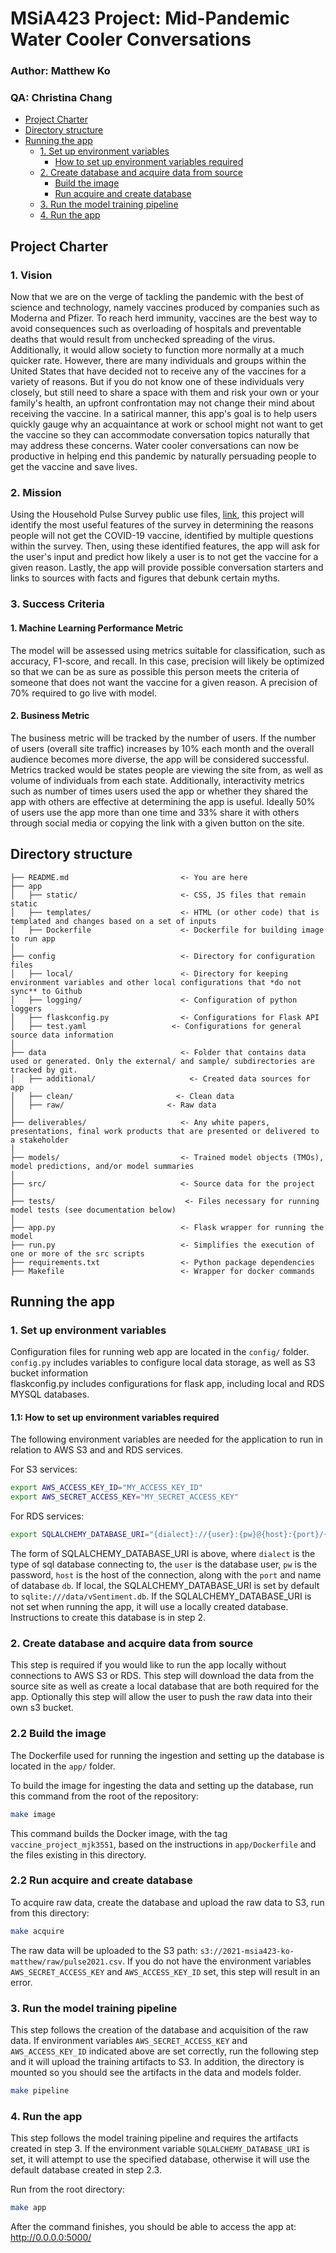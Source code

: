 # MSiA423 Project: Mid-Pandemic Water Cooler Conversations
### Author: Matthew Ko
### QA: Christina Chang

<!-- toc -->

- [Project Charter](#project-charter)
- [Directory structure](#directory-structure)
- [Running the app](#running-the-app)
  * [1. Set up environment variables](#1-set-up-environment-variables)
    + [How to set up environment variables required](#how-to-set-up-environment-variables-required)
  * [2. Create database and acquire data from source](#2-create-database-and-acquire-data-from-source)
    + [Build the image](#build-the-image)
    + [Run acquire and create database](#run-acquire-and-create-database)
  * [3. Run the model training pipeline](#3-run-the-model-training-pipeline)
  * [4. Run the app](#4-run-the-app)

<!-- tocstop -->

## Project Charter
### 1. Vision
Now that we are on the verge of tackling the pandemic with the best of science and technology, namely vaccines produced by companies such as Moderna and Pfizer. To reach herd immunity, vaccines are the best way to avoid consequences such as overloading of hospitals and preventable deaths that would result from unchecked spreading of the virus. Additionally, it would allow society to function more normally at a much quicker rate. However, there are many individuals and groups within the United States that have decided not to receive any of the vaccines for a variety of reasons. But if you do not know one of these individuals very closely, but still need to share a space with them and risk your own or your family's health, an upfront confrontation may not change their mind about receiving the vaccine. In a satirical manner, this app's goal is to help users quickly gauge why an acquaintance at work or school might not want to get the vaccine so they can accommodate conversation topics naturally that may address these concerns. Water cooler conversations can now be productive in helping end this pandemic by naturally persuading people to get the vaccine and save lives.
### 2. Mission
Using the Household Pulse Survey public use files, [link](https://www.census.gov/programs-surveys/household-pulse-survey/datasets.html), this project will identify the most useful features of the survey in determining the reasons people will not get the COVID-19 vaccine, identified by multiple questions within the survey. Then, using these identified features, the app will ask for the user's input and predict how likely a user is to not get the vaccine for a given reason. Lastly, the app will provide possible conversation starters and links to sources with facts and figures that debunk certain myths.
### 3. Success Criteria
#### 1. Machine Learning Performance Metric
The model will be assessed using metrics suitable for classification, such as accuracy, F1-score, and recall. In this case, precision will likely be optimized so that we can be as sure as possible this person meets the criteria of someone that does not want the vaccine for a given reason. A precision of 70% required to go live with model.
#### 2. Business Metric
The business metric will be tracked by the number of users. If the number of users (overall site traffic) increases by 10% each month and the overall audience becomes more diverse, the app will be considered successful. Metrics tracked would be states people are viewing the site from, as well as volume of individuals from each state. Additionally, interactivity metrics such as number of times users used the app or whether they shared the app with others are effective at determining the app is useful. Ideally 50% of users use the app more than one time and 33% share it with others through social media or copying the link with a given button on the site.

## Directory structure

```
├── README.md                         <- You are here
├── app
│   ├── static/                       <- CSS, JS files that remain static
│   ├── templates/                    <- HTML (or other code) that is templated and changes based on a set of inputs
│   ├── Dockerfile                    <- Dockerfile for building image to run app  
│
├── config                            <- Directory for configuration files
│   ├── local/                        <- Directory for keeping environment variables and other local configurations that *do not sync** to Github
│   ├── logging/                      <- Configuration of python loggers
│   ├── flaskconfig.py                <- Configurations for Flask API
│   ├── test.yaml                   <- Configurations for general source data information
│   
├── data                              <- Folder that contains data used or generated. Only the external/ and sample/ subdirectories are tracked by git.
│   ├── additional/                     <- Created data sources for app
│   ├── clean/                       <- Clean data
│   ├── raw/                       <- Raw data
│
├── deliverables/                     <- Any white papers, presentations, final work products that are presented or delivered to a stakeholder
│
├── models/                           <- Trained model objects (TMOs), model predictions, and/or model summaries
│
├── src/                              <- Source data for the project
│
├── tests/                             <- Files necessary for running model tests (see documentation below)
│
├── app.py                            <- Flask wrapper for running the model
├── run.py                            <- Simplifies the execution of one or more of the src scripts  
├── requirements.txt                  <- Python package dependencies
├── Makefile                          <- Wrapper for docker commands
```

## Running the app

### 1. Set up environment variables

Configuration files for running web app are located in the `config/` folder.
`config.py` includes variables to configure local data storage, as well as S3 bucket information\
flaskconfig.py includes configurations for flask app, including local and RDS MYSQL databases.

#### 1.1: How to set up environment variables required

The following environment variables are needed for the application to run in relation to AWS S3 and and RDS services.

For S3 services:
```bash
export AWS_ACCESS_KEY_ID="MY_ACCESS_KEY_ID"
export AWS_SECRET_ACCESS_KEY="MY_SECRET_ACCESS_KEY"
```

For RDS services:
```bash
export SQLALCHEMY_DATABASE_URI="{dialect}://{user}:{pw}@{host}:{port}/{db}"
```

The form of SQLALCHEMY_DATABASE_URI is above, where `dialect` is the type of sql database connecting to, the `user` is the database user, `pw` is the password, `host` is the host of the connection, along with the `port` and name of database `db`. If local, the SQLALCHEMY_DATABASE_URI is set by default to `sqlite:///data/vSentiment.db`.
If the SQLALCHEMY_DATABASE_URI is not set when running the app, it will use a locally created database. Instructions to create this database is in step 2.

### 2. Create database and acquire data from source

This step is required if you would like to run the app locally without connections to AWS S3 or RDS. This step will download the data from the source site as well as create a local database that are both required for the app. Optionally this step will allow the user to push the raw data into their own s3 bucket.

### 2.2 Build the image

The Dockerfile used for running the ingestion and setting up the database is located in the `app/` folder.

To build the image for ingesting the data and setting up the database, run this command from the root of the repository:

```bash
make image
```

This command builds the Docker image, with the tag `vaccine_project_mjk3551`, based on the instructions in `app/Dockerfile` and the files existing in this directory.

### 2.2 Run acquire and create database

To acquire raw data, create the database and upload the raw data to S3, run from this directory:

```bash
make acquire
```

The raw data will be uploaded to the S3 path: `s3://2021-msia423-ko-matthew/raw/pulse2021.csv`. If you do not have the environment variables `AWS_SECRET_ACCESS_KEY` and `AWS_ACCESS_KEY_ID` set, this step will result in an error.

### 3. Run the model training pipeline

This step follows the creation of the database and acquisition of the raw data. If environment variables `AWS_SECRET_ACCESS_KEY` and `AWS_ACCESS_KEY_ID` indicated above are set correctly, run the following step and it will upload the training artifacts to S3. In addition, the directory is mounted so you should see the artifacts in the data and models folder.

```bash
make pipeline
```

### 4. Run the app

This step follows the model training pipeline and requires the artifacts created in step 3. If the environment variable `SQLALCHEMY_DATABASE_URI` is set, it will attempt to use the specified database, otherwise it will use the default database created in step 2.3.

Run from the root directory:

```bash
make app
```

After the command finishes, you should be able to access the app at: http://0.0.0.0:5000/
